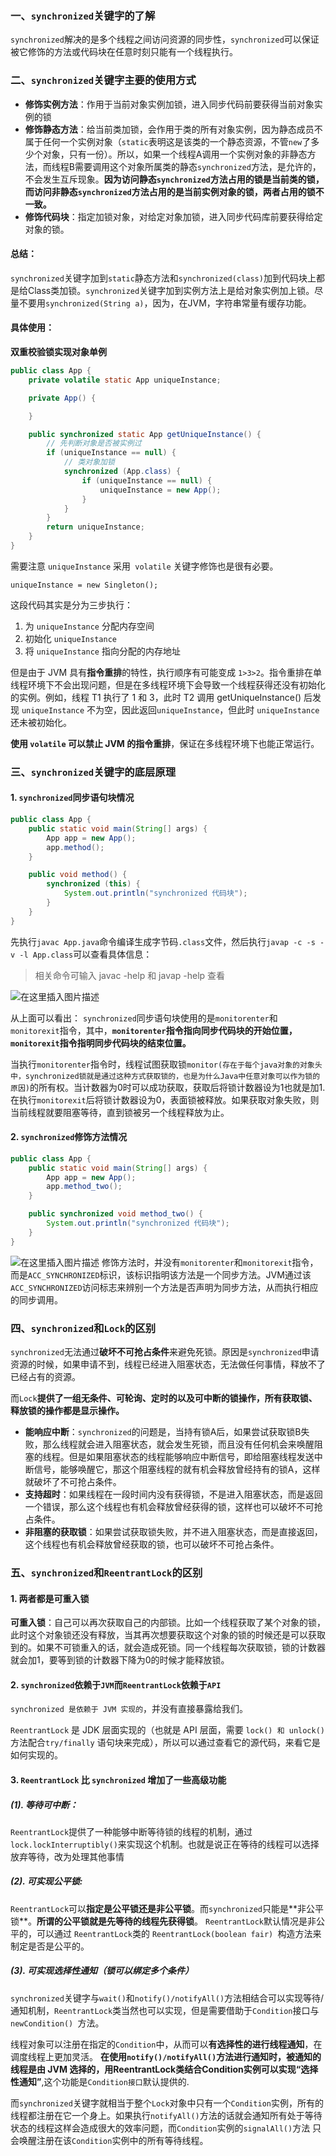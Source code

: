 ### 一、`synchronized`关键字的了解

`synchronized`解决的是多个线程之间访问资源的同步性，`synchronized`可以保证被它修饰的方法或代码块在任意时刻只能有一个线程执行。

### 二、`synchronized`关键字主要的使用方式

- **修饰实例方法**：作用于当前对象实例加锁，进入同步代码前要获得当前对象实例的锁
- **修饰静态方法**：给当前类加锁，会作用于类的所有对象实例，因为静态成员不属于任何一个实例对象（`static`表明这是该类的一个静态资源，不管`new`了多少个对象，只有一份）。所以，如果一个线程A调用一个实例对象的非静态方法，而线程B需要调用这个对象所属类的静态`synchronized`方法，是允许的，不会发生互斥现象。**因为访问静态`synchronized`方法占用的锁是当前类的锁，而访问非静态`synchronized`方法占用的是当前实例对象的锁，两者占用的锁不一致。**
- **修饰代码块**：指定加锁对象，对给定对象加锁，进入同步代码库前要获得给定对象的锁。

#### 总结：
`synchronized`关键字加到`static`静态方法和`synchronized(class)`加到代码块上都是给Class类加锁。`synchronized`关键字加到实例方法上是给对象实例加上锁。尽量不要用`synchronized(String a)`，因为，在JVM，字符串常量有缓存功能。
#### 具体使用：
**双重校验锁实现对象单例**
```java
public class App {
    private volatile static App uniqueInstance;

    private App() {

    }

    public synchronized static App getUniqueInstance() {
        // 先判断对象是否被实例过
        if (uniqueInstance == null) {
            // 类对象加锁
            synchronized (App.class) {
                if (uniqueInstance == null) {
                    uniqueInstance = new App();
                }
            }
        }
        return uniqueInstance;
    }
}

```
需要注意 `uniqueInstance` 采⽤` volatile` 关键字修饰也是很有必要。

`uniqueInstance = new Singleton();`

这段代码其实是分为三步执⾏：
1. 为 `uniqueInstance` 分配内存空间
2. 初始化 `uniqueInstance`
3. 将 `uniqueInstance` 指向分配的内存地址

但是由于 JVM 具有**指令重排**的特性，执⾏顺序有可能变成 `1>3>2`。指令重排在单线程环境下不会出现问题，但是在多线程环境下会导致⼀个线程获得还没有初始化的实例。例如，线程 T1 执⾏了 1 和 3，此时 T2 调⽤ getUniqueInstance() 后发现 `uniqueInstance` 不为空，因此返回`uniqueInstance`，但此时 `uniqueInstance` 还未被初始化。

**使⽤ `volatile` 可以禁⽌ JVM 的指令重排**，保证在多线程环境下也能正常运⾏。

### 三、`synchronized`关键字的底层原理
#### 1. `synchronized`同步语句块情况
```java
public class App {
    public static void main(String[] args) {
        App app = new App();
        app.method();
    }

    public void method() {
        synchronized (this) {
            System.out.println("synchronized 代码块");
        }
    }
}
```
先执行`javac App.java`命令编译生成字节码`.class`文件，然后执行`javap -c -s -v -l App.class`可以查看具体信息：

> 相关命令可输入 javac -help 和 javap -help 查看

![在这里插入图片描述](https://img-blog.csdnimg.cn/20201114102211473.png?x-oss-process=image/watermark,type_ZmFuZ3poZW5naGVpdGk,shadow_10,text_aHR0cHM6Ly9ibG9nLmNzZG4ubmV0L3dlaXhpbl80MzIwNzAyNQ==,size_16,color_FFFFFF,t_70#pic_center)

从上面可以看出：
`synchronized`同步语句块使用的是`monitorenter`和`monitorexit`指令，其中，**`monitorenter`指令指向同步代码块的开始位置，`monitorexit`指令指明同步代码块的结束位置。**

当执行`monitorenter`指令时，线程试图获取锁`monitor(存在于每个java对象的对象头中，synchronized锁就是通过这种方式获取锁的，也是为什么Java中任意对象可以作为锁的原因)`的所有权。当计数器为0时可以成功获取，获取后将锁计数器设为1也就是加1.在执行`monitorexit`后将锁计数器设为0，表面锁被释放。如果获取对象失败，则当前线程就要阻塞等待，直到锁被另一个线程释放为止。

#### 2. `synchronized`修饰方法情况
```java
public class App {
    public static void main(String[] args) {
        App app = new App();
        app.method_two();
    }

    public synchronized void method_two() {
        System.out.println("synchronized 代码块");
    }
}

```

![在这里插入图片描述](https://img-blog.csdnimg.cn/20201114103446964.png?x-oss-process=image/watermark,type_ZmFuZ3poZW5naGVpdGk,shadow_10,text_aHR0cHM6Ly9ibG9nLmNzZG4ubmV0L3dlaXhpbl80MzIwNzAyNQ==,size_16,color_FFFFFF,t_70#pic_center)
修饰方法时，并没有`monitorenter`和`monitorexit`指令，而是`ACC_SYNCHRONIZED`标识，该标识指明该方法是一个同步方法。JVM通过该`ACC_SYNCHRONIZED`访问标志来辨别一个方法是否声明为同步方法，从而执行相应的同步调用。

### 四、`synchronized`和`Lock`的区别
`synchronized`无法通过**破坏不可抢占条件**来避免死锁。原因是`synchronized`申请资源的时候，如果申请不到，线程已经进入阻塞状态，无法做任何事情，释放不了已经占有的资源。

而`Lock`**提供了一组无条件、可轮询、定时的以及可中断的锁操作，所有获取锁、释放锁的操作都是显示操作。**

- **能响应中断**：`synchronized`的问题是，当持有锁A后，如果尝试获取锁B失败，那么线程就会进入阻塞状态，就会发生死锁，而且没有任何机会来唤醒阻塞的线程。但是如果阻塞状态的线程能够响应中断信号，即给阻塞线程发送中断信号，能够唤醒它，那这个阻塞线程的就有机会释放曾经持有的锁A，这样就破坏了不可抢占条件。
- **支持超时**：如果线程在一段时间内没有获得锁，不是进入阻塞状态，而是返回一个错误，那么这个线程也有机会释放曾经获得的锁，这样也可以破坏不可抢占条件。
- **非阻塞的获取锁**：如果尝试获取锁失败，并不进入阻塞状态，而是直接返回，这个线程也有机会释放曾经获取的锁，也可以破坏不可抢占条件。

### 五、`synchronized`和`ReentrantLock`的区别
#### 1. 两者都是可重入锁
**可重入锁**：自己可以再次获取自己的内部锁。比如一个线程获取了某个对象的锁，此时这个对象锁还没有释放，当其再次想要获取这个对象的锁的时候还是可以获取到的。如果不可锁重入的话，就会造成死锁。同一个线程每次获取锁，锁的计数器就会加1，要等到锁的计数器下降为0的时候才能释放锁。

#### 2. `synchronized`依赖于`JVM`而`ReentrantLock`依赖于`API`
`synchronized 是依赖于 JVM 实现的`，并没有直接暴露给我们。

`ReentrantLock` 是 JDK 层⾯实现的（也就是 API 层⾯，需要 `lock() 和 unlock()` ⽅法配合`try/finally` 语句块来完成），所以可以通过查看它的源代码，来看它是如何实现的。

#### 3. `ReentrantLock` ⽐ `synchronized` 增加了⼀些⾼级功能
##### (1). 等待可中断：
`ReentrantLock`提供了⼀种能够中断等待锁的线程的机制，通过`lock.lockInterruptibly()`来实现这个机制。也就是说正在等待的线程可以选择放弃等待，改为处理其他事情

##### (2). 可实现公平锁:
`ReentrantLock`可以**指定是公平锁还是⾮公平锁**。⽽`synchronized`只能是**⾮公平锁**。**所谓的公平锁就是先等待的线程先获得锁**。 `ReentrantLock`默认情况是⾮公平的，可以通过 `ReentrantLock`类的 `ReentrantLock(boolean fair) `构造⽅法来制定是否是公平的。

##### (3). 可实现选择性通知（锁可以绑定多个条件）
`synchronized`关键字与`wait()`和`notify()/notifyAll()`⽅法相结合可以实现等待/通知机制，`ReentrantLock`类当然也可以实现，但是需要借助于`Condition`接⼝与`newCondition() `⽅法。

线程对象可以注册在指定的`Condition`中，从⽽可以**有选择性的进⾏线程通知**，在调度线程上更加灵活。 **在使⽤`notify()/notifyAll()`⽅法进⾏通知时，被通知的线程是由 JVM 选择的，⽤ReentrantLock类结合Condition实例可以实现“选择性通知”**,这个功能是`Condition接⼝`默认提供的.

⽽`synchronized`关键字就相当于整个`Lock`对象中只有⼀个`Condition`实例，所有的线程都注册在它⼀个身上。如果执⾏`notifyAll()`⽅法的话就会通知所有处于等待状态的线程这样会造成很⼤的效率问题，⽽`Condition`实例的`signalAll()`⽅法 只会唤醒注册在该`Condition`实例中的所有等待线程。
